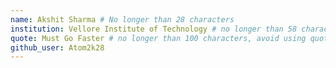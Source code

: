 ```yaml
---
name: Akshit Sharma # No longer than 28 characters
institution: Vellore Institute of Technology # no longer than 58 characters
quote: Must Go Faster # no longer than 100 characters, avoid using quotes(") to guarantee the format remains the same.
github_user: Atom2k28
---
```

